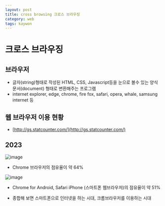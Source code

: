 ```yaml
---
layout: post
title: cross browsing 크로스 브라우징
category: web
tags: kaywon
---
```


# 크로스 브라우징
## 브라우저
* 글자(string)형태로 작성된 HTML, CSS, Javascript등을 눈으로 볼수 있는 양식문서(document) 형태로 변환해주는 프로그램
* internet explorer, edge, chrome, fire fox, safari, opera, whale, samsung internet 등

## 웹 브라우저 이용 현황
* [http://gs.statcounter.com/](http://gs.statcounter.com/)

## 2023
![image](https://github.com/gunug/gunug.github.io/assets/52345276/d875de52-f34b-4f56-a2f5-473026e440a7)
* Chrome 브라우저의 점유율이 약 64%
  
![image](https://github.com/gunug/gunug.github.io/assets/52345276/464e4269-1346-4ff0-ad68-3d17cc21fc8e)
* Chrome for Android, Safari iPhone (스마트폰 웹브라우저)의 점유율이 약 51%

* 종합해 보면 스마트폰으로 인터넷을 하는 시대, 크롬브라우저를 이용하는 시대
